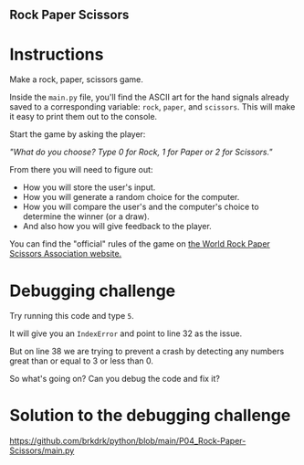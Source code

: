 ## Rock Paper Scissors

# Instructions

Make a rock, paper, scissors game. 

Inside the `main.py` file, you'll find the ASCII art for the hand signals already saved to a corresponding variable: `rock`, `paper`, and `scissors`. This will make it easy to print them out to the console. 

Start the game by asking the player:

*"What do you choose? Type 0 for Rock, 1 for Paper or 2 for Scissors."*

From there you will need to figure out: 
* How you will store the user's input.
* How you will generate a random choice for the computer.
* How you will compare the user's and the computer's choice to determine the winner (or a draw).
* And also how you will give feedback to the player. 

You can find the "official" rules of the game on [the World Rock Paper Scissors Association website.](https://wrpsa.com/the-official-rules-of-rock-paper-scissors/)

# Debugging challenge

Try running this code and type `5`.

It will give you an `IndexError` and point to line 32 as the issue. 

But on line 38 we are trying to prevent a crash by detecting any numbers great than or equal to 3 or less than 0.

So what's going on? Can you debug the code and fix it?

# Solution to the debugging challenge

https://github.com/brkdrk/python/blob/main/P04_Rock-Paper-Scissors/main.py
